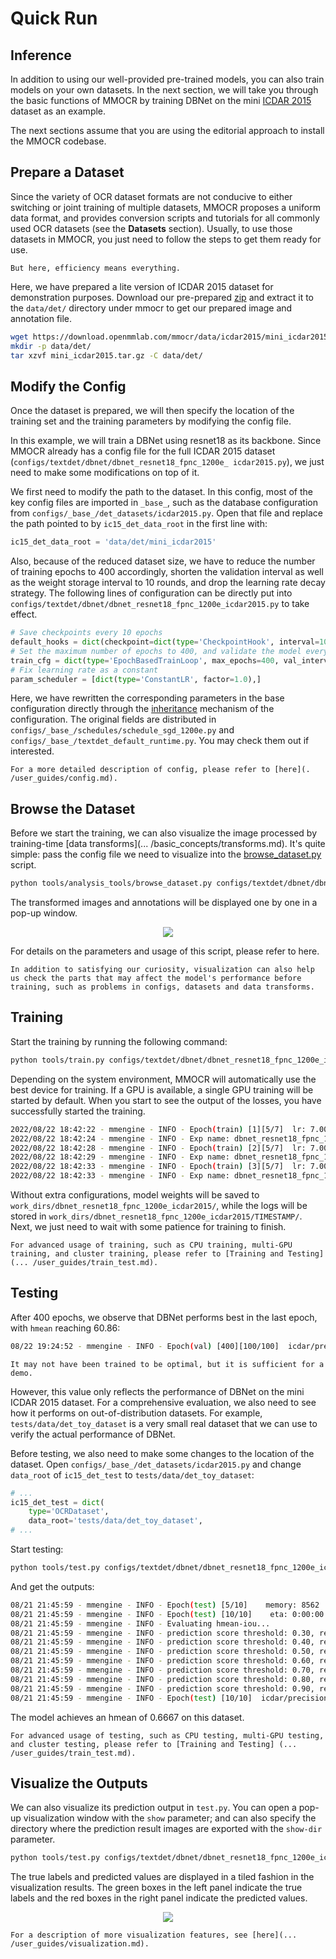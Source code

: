 # Quick Run

## Inference

In addition to using our well-provided pre-trained models, you can also train models on your own datasets. In the next section, we will take you through the basic functions of MMOCR by training DBNet on the mini [ICDAR 2015](https://rrc.cvc.uab.es/?ch=4&com=downloads) dataset as an example.

The next sections assume that you are using the editorial approach to install the MMOCR codebase.

## Prepare a Dataset

Since the variety of OCR dataset formats are not conducive to either switching or joint training of multiple datasets, MMOCR proposes a uniform data format, and provides conversion scripts and tutorials for all commonly used OCR datasets (see the **Datasets** section). Usually, to use those datasets in MMOCR, you just need to follow the steps to get them ready for use.

```{note}
But here, efficiency means everything.
```

Here, we have prepared a lite version of ICDAR 2015 dataset for demonstration purposes. Download our pre-prepared [zip](https://download.openmmlab.com/mmocr/data/icdar2015/mini_icdar2015.tar.gz) and extract it to the `data/det/` directory under mmocr to get our prepared image and annotation file.

```Bash
wget https://download.openmmlab.com/mmocr/data/icdar2015/mini_icdar2015.tar.gz
mkdir -p data/det/
tar xzvf mini_icdar2015.tar.gz -C data/det/
```

## Modify the Config

Once the dataset is prepared, we will then specify the location of the training set and the training parameters by modifying the config file.

In this example, we will train a DBNet using resnet18 as its backbone. Since MMOCR already has a config file for the full ICDAR 2015 dataset (`configs/textdet/dbnet/dbnet_resnet18_fpnc_1200e_ icdar2015.py`), we just need to make some modifications on top of it.

We first need to modify the path to the dataset. In this config, most of the key config files are imported in `_base_`, such as the database configuration from `configs/_base_/det_datasets/icdar2015.py`. Open that file and replace the path pointed to by `ic15_det_data_root` in the first line with:

```Python
ic15_det_data_root = 'data/det/mini_icdar2015'
```

Also, because of the reduced dataset size, we have to reduce the number of training epochs to 400 accordingly, shorten the validation interval as well as the weight storage interval to 10 rounds, and drop the learning rate decay strategy. The following lines of configuration can be directly put into `configs/textdet/dbnet/dbnet_resnet18_fpnc_1200e_icdar2015.py` to take effect.

```Python
# Save checkpoints every 10 epochs
default_hooks = dict(checkpoint=dict(type='CheckpointHook', interval=10), )
# Set the maximum number of epochs to 400, and validate the model every 10 epochs
train_cfg = dict(type='EpochBasedTrainLoop', max_epochs=400, val_interval=10)
# Fix learning rate as a constant
param_scheduler = [dict(type='ConstantLR', factor=1.0),]
```

Here, we have rewritten the corresponding parameters in the base configuration directly through the [inheritance](https://mmengine.readthedocs.io/en/latest/tutorials/config.html) mechanism of the configuration. The original fields are distributed in `configs/_base_/schedules/schedule_sgd_1200e.py` and `configs/_base_/textdet_default_runtime.py`. You may check them out if interested.

```{tip}
For a more detailed description of config, please refer to [here](. /user_guides/config.md).
```

## Browse the Dataset

Before we start the training, we can also visualize the image processed by training-time \[data transforms\](... /basic_concepts/transforms.md). It's quite simple: pass the config file we need to visualize into the [browse_dataset.py](/tools/analysis_tools/browse_dataset.py) script.

```Bash
python tools/analysis_tools/browse_dataset.py configs/textdet/dbnet/dbnet_resnet18_fpnc_1200e_icdar2015.py
```

The transformed images and annotations will be displayed one by one in a pop-up window.

<div align="center">
    <img src="https://user-images.githubusercontent.com/22607038/187423441-20ea83bb-3f01-487f-af36-89b6c19fd1fc.png"/><br>
</div>

For details on the parameters and usage of this script, please refer to here.

```{tip}
In addition to satisfying our curiosity, visualization can also help us check the parts that may affect the model's performance before training, such as problems in configs, datasets and data transforms.
```

## Training

Start the training by running the following command:

```Bash
python tools/train.py configs/textdet/dbnet/dbnet_resnet18_fpnc_1200e_icdar2015.py
```

Depending on the system environment, MMOCR will automatically use the best device for training. If a GPU is available, a single GPU training will be started by default. When you start to see the output of the losses, you have successfully started the training.

```Bash
2022/08/22 18:42:22 - mmengine - INFO - Epoch(train) [1][5/7]  lr: 7.0000e-03  memory: 7730  data_time: 0.4496  loss_prob: 14.6061  loss_thr: 2.2904  loss_db: 0.9879  loss: 17.8843  time: 1.8666
2022/08/22 18:42:24 - mmengine - INFO - Exp name: dbnet_resnet18_fpnc_1200e_icdar2015
2022/08/22 18:42:28 - mmengine - INFO - Epoch(train) [2][5/7]  lr: 7.0000e-03  memory: 6695  data_time: 0.2052  loss_prob: 6.7840  loss_thr: 1.4114  loss_db: 0.9855  loss: 9.1809  time: 0.7506
2022/08/22 18:42:29 - mmengine - INFO - Exp name: dbnet_resnet18_fpnc_1200e_icdar2015
2022/08/22 18:42:33 - mmengine - INFO - Epoch(train) [3][5/7]  lr: 7.0000e-03  memory: 6690  data_time: 0.2101  loss_prob: 3.0700  loss_thr: 1.1800  loss_db: 0.9967  loss: 5.2468  time: 0.6244
2022/08/22 18:42:33 - mmengine - INFO - Exp name: dbnet_resnet18_fpnc_1200e_icdar2015
```

Without extra configurations, model weights will be saved to `work_dirs/dbnet_resnet18_fpnc_1200e_icdar2015/`, while the logs will be stored in `work_dirs/dbnet_resnet18_fpnc_1200e_icdar2015/TIMESTAMP/`. Next, we just need to wait with some patience for training to finish.

```{tip}
For advanced usage of training, such as CPU training, multi-GPU training, and cluster training, please refer to [Training and Testing] (... /user_guides/train_test.md).
```

## Testing

After 400 epochs, we observe that DBNet performs best in the last epoch, with `hmean` reaching 60.86:

```Bash
08/22 19:24:52 - mmengine - INFO - Epoch(val) [400][100/100]  icdar/precision: 0.7285  icdar/recall: 0.5226  icdar/hmean: 0.6086
```

```{note}
It may not have been trained to be optimal, but it is sufficient for a demo.
```

However, this value only reflects the performance of DBNet on the mini ICDAR 2015 dataset. For a comprehensive evaluation, we also need to see how it performs on out-of-distribution datasets. For example, `tests/data/det_toy_dataset` is a very small real dataset that we can use to verify the actual performance of DBNet.

Before testing, we also need to make some changes to the location of the dataset. Open `configs/_base_/det_datasets/icdar2015.py` and change `data_root` of `ic15_det_test` to `tests/data/det_toy_dataset`:

```Python
# ...
ic15_det_test = dict(
    type='OCRDataset',
    data_root='tests/data/det_toy_dataset',
# ...
```

Start testing:

```Bash
python tools/test.py configs/textdet/dbnet/dbnet_resnet18_fpnc_1200e_icdar2015.py work_dirs/dbnet_resnet18_fpnc_1200e_icdar2015/epoch_400.pth
```

And get the outputs:

```Bash
08/21 21:45:59 - mmengine - INFO - Epoch(test) [5/10]    memory: 8562
08/21 21:45:59 - mmengine - INFO - Epoch(test) [10/10]    eta: 0:00:00  time: 0.4893  data_time: 0.0191  memory: 283
08/21 21:45:59 - mmengine - INFO - Evaluating hmean-iou...
08/21 21:45:59 - mmengine - INFO - prediction score threshold: 0.30, recall: 0.6190, precision: 0.4815, hmean: 0.5417
08/21 21:45:59 - mmengine - INFO - prediction score threshold: 0.40, recall: 0.6190, precision: 0.5909, hmean: 0.6047
08/21 21:45:59 - mmengine - INFO - prediction score threshold: 0.50, recall: 0.6190, precision: 0.6842, hmean: 0.6500
08/21 21:45:59 - mmengine - INFO - prediction score threshold: 0.60, recall: 0.6190, precision: 0.7222, hmean: 0.6667
08/21 21:45:59 - mmengine - INFO - prediction score threshold: 0.70, recall: 0.3810, precision: 0.8889, hmean: 0.5333
08/21 21:45:59 - mmengine - INFO - prediction score threshold: 0.80, recall: 0.0000, precision: 0.0000, hmean: 0.0000
08/21 21:45:59 - mmengine - INFO - prediction score threshold: 0.90, recall: 0.0000, precision: 0.0000, hmean: 0.0000
08/21 21:45:59 - mmengine - INFO - Epoch(test) [10/10]  icdar/precision: 0.7222  icdar/recall: 0.6190  icdar/hmean: 0.6667
```

The model achieves an hmean of 0.6667 on this dataset.

```{tip}
For advanced usage of testing, such as CPU testing, multi-GPU testing, and cluster testing, please refer to [Training and Testing] (... /user_guides/train_test.md).
```

## Visualize the Outputs

We can also visualize its prediction output in `test.py`. You can open a pop-up visualization window with the `show` parameter; and can also specify the directory where the prediction result images are exported with the `show-dir` parameter.

```Bash
python tools/test.py configs/textdet/dbnet/dbnet_resnet18_fpnc_1200e_icdar2015.py work_dirs/dbnet_r18_fpnc_1200e_icdar2015/epoch_400.pth --show-dir imgs/
```

The true labels and predicted values are displayed in a tiled fashion in the visualization results. The green boxes in the left panel indicate the true labels and the red boxes in the right panel indicate the predicted values.

<div align="center">
    <img src="https://user-images.githubusercontent.com/22607038/187423562-6a85e209-4b12-46ee-8a41-5c67b1ba83f9.png"/><br>
</div>

```{tip}
For a description of more visualization features, see [here](... /user_guides/visualization.md).
```
